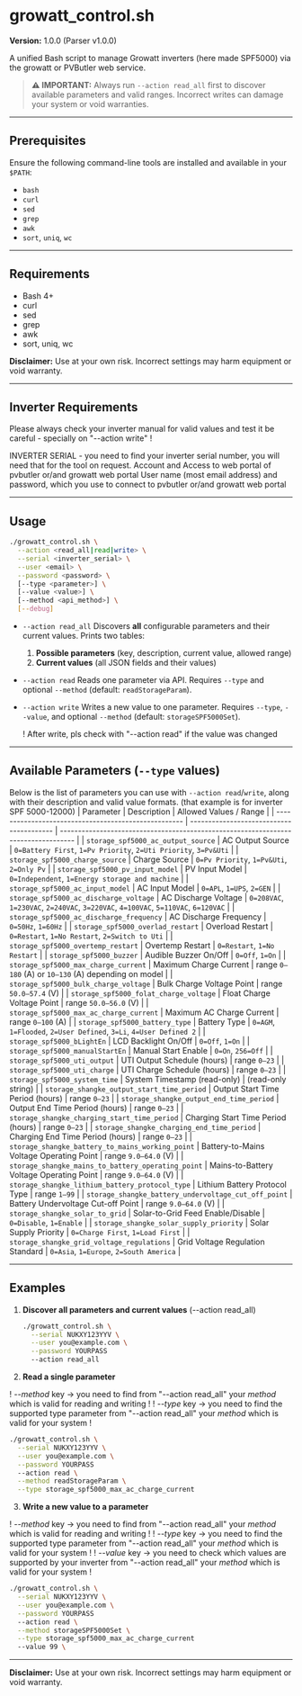 # growatt\_control.sh

**Version:** 1.0.0 (Parser v1.0.0)

A unified Bash script to manage Growatt inverters (here made SPF5000) via the growatt or PVButler web service.

> **⚠️ IMPORTANT:** Always run `--action read_all` first to discover available parameters and valid ranges. Incorrect writes can damage your system or void warranties.

---

## Prerequisites

Ensure the following command-line tools are installed and available in your `$PATH`:

* `bash`
* `curl`
* `sed`
* `grep`
* `awk`
* `sort`, `uniq`, `wc`

---

## Requirements

* Bash 4+
* curl
* sed
* grep
* awk
* sort, uniq, wc

**Disclaimer:** Use at your own risk. Incorrect settings may harm equipment or void warranty.

---

## Inverter Requirements

Please always check your inverter manual for valid values and test it be careful - specially on "--action write" !

INVERTER SERIAL - you need to find your inverter serial number, you will need that for the tool on request.
Account and Access to web portal of pvbutler or/and growatt web portal
User name (most email address) and password, which you use to connect to pvbutler or/and growatt web portal

---

## Usage

```bash
./growatt_control.sh \
  --action <read_all|read|write> \
  --serial <inverter_serial> \
  --user <email> \
  --password <password> \
  [--type <parameter>] \
  [--value <value>] \
  [--method <api_method>] \
  [--debug]
```

* `--action read_all`
  Discovers **all** configurable parameters and their current values. Prints two tables:

  1. **Possible parameters** (key, description, current value, allowed range)
  2. **Current values** (all JSON fields and their values)

* `--action read`
  Reads one parameter via API. Requires `--type` and optional `--method` (default: `readStorageParam`).

* `--action write`
  Writes a new value to one parameter. Requires `--type`, `--value`, and optional `--method` (default: `storageSPF5000Set`).

  ! After write, pls check with "--action read" if the value was changed
  
---

## Available Parameters (`--type` values)

Below is the list of parameters you can use with `--action read`/`write`, along with their description and valid value formats.
(that example is for inverter SPF 5000-12000)
| Parameter                                            | Description                              | Allowed Values / Range                                                             |
| ---------------------------------------------------- | ---------------------------------------- | ---------------------------------------------------------------------------------- |
| `storage_spf5000_ac_output_source`                   | AC Output Source                         | `0=Battery First`, `1=Pv Priority`, `2=Uti Priority`, `3=Pv&Uti`                   |
| `storage_spf5000_charge_source`                      | Charge Source                            | `0=Pv Priority`, `1=Pv&Uti`, `2=Only Pv`                                           |
| `storage_spf5000_pv_input_model`                     | PV Input Model                           | `0=Independent`, `1=Energy storage and machine`                                    |
| `storage_spf5000_ac_input_model`                     | AC Input Model                           | `0=APL`, `1=UPS`, `2=GEN`                                                          |
| `storage_spf5000_ac_discharge_voltage`               | AC Discharge Voltage                     | `0=208VAC`, `1=230VAC`, `2=240VAC`, `3=220VAC`, `4=100VAC`, `5=110VAC`, `6=120VAC` |
| `storage_spf5000_ac_discharge_frequency`             | AC Discharge Frequency                   | `0=50Hz`, `1=60Hz`                                                                 |
| `storage_spf5000_overlad_restart`                    | Overload Restart                         | `0=Restart`, `1=No Restart`, `2=Switch to Uti`                                     |
| `storage_spf5000_overtemp_restart`                   | Overtemp Restart                         | `0=Restart`, `1=No Restart`                                                        |
| `storage_spf5000_buzzer`                             | Audible Buzzer On/Off                    | `0=Off`, `1=On`                                                                    |
| `storage_spf5000_max_charge_current`                 | Maximum Charge Current                   | range `0–180` (A) or `10–130` (A) depending on model                               |
| `storage_spf5000_bulk_charge_voltage`                | Bulk Charge Voltage Point                | range `50.0–57.4` (V)                                                              |
| `storage_spf5000_folat_charge_voltage`               | Float Charge Voltage Point               | range `50.0–56.0` (V)                                                              |
| `storage_spf5000_max_ac_charge_current`              | Maximum AC Charge Current                | range `0–100` (A)                                                                  |
| `storage_spf5000_battery_type`                       | Battery Type                             | `0=AGM`, `1=Flooded`, `2=User Defined`, `3=Li`, `4=User Defined 2`                 |
| `storage_spf5000_bLightEn`                           | LCD Backlight On/Off                     | `0=Off`, `1=On`                                                                    |
| `storage_spf5000_manualStartEn`                      | Manual Start Enable                      | `0=On`, `256=Off`                                                                  |
| `storage_spf5000_uti_output`                         | UTI Output Schedule (hours)              | range `0–23`                                                                       |
| `storage_spf5000_uti_charge`                         | UTI Charge Schedule (hours)              | range `0–23`                                                                       |
| `storage_spf5000_system_time`                        | System Timestamp (read-only)             | (read-only string)                                                                 |
| `storage_shangke_output_start_time_period`           | Output Start Time Period (hours)         | range `0–23`                                                                       |
| `storage_shangke_output_end_time_period`             | Output End Time Period (hours)           | range `0–23`                                                                       |
| `storage_shangke_charging_start_time_period`         | Charging Start Time Period (hours)       | range `0–23`                                                                       |
| `storage_shangke_charging_end_time_period`           | Charging End Time Period (hours)         | range `0–23`                                                                       |
| `storage_shangke_battery_to_mains_working_point`     | Battery-to-Mains Voltage Operating Point | range `9.0–64.0` (V)                                                               |
| `storage_shangke_mains_to_battery_operating_point`   | Mains-to-Battery Voltage Operating Point | range `9.0–64.0` (V)                                                               |
| `storage_shangke_lithium_battery_protocol_type`      | Lithium Battery Protocol Type            | range `1–99`                                                                       |
| `storage_shangke_battery_undervoltage_cut_off_point` | Battery Undervoltage Cut-off Point       | range `9.0–64.0` (V)                                                               |
| `storage_shangke_solar_to_grid`                      | Solar-to-Grid Feed Enable/Disable        | `0=Disable`, `1=Enable`                                                            |
| `storage_shangke_solar_supply_priority`              | Solar Supply Priority                    | `0=Charge First`, `1=Load First`                                                   |
| `storage_shangke_grid_voltage_regulations`           | Grid Voltage Regulation Standard         | `0=Asia`, `1=Europe`, `2=South America`                                            |

---

## Examples

1. **Discover all parameters and current values** (--action read_all)

   ```bash
   ./growatt_control.sh \
     --serial NUKXY123YYV \
     --user you@example.com \
     --password YOURPASS
     --action read_all
   ```

2. **Read a single parameter**

  ! *--method* key -> you need to find from "--action read_all" your *method* which is valid for reading and writing !
  ! *--type* key -> you need to find the supported type parameter from "--action read_all" your *method* which is valid for your system !

   ```bash
   ./growatt_control.sh \
     --serial NUKXY123YYV \
     --user you@example.com \
     --password YOURPASS
     --action read \
     --method readStorageParam \
     --type storage_spf5000_max_ac_charge_current
   ```

3. **Write a new value to a parameter**

  ! *--method* key -> you need to find from "--action read_all" your *method* which is valid for reading and writing !
  ! *--type* key -> you need to find the supported type parameter from "--action read_all" your *method* which is valid for your system !
  ! *--value* key -> you need to check which values are supported by your inverter from "--action read_all" your *method* which is valid for your system !

   ```bash
   ./growatt_control.sh \
     --serial NUKXY123YYV \
     --user you@example.com \
     --password YOURPASS
     --action read \
     --method storageSPF5000Set \
     --type storage_spf5000_max_ac_charge_current
     --value 99 \
   ```

---

**Disclaimer:** Use at your own risk. Incorrect settings may harm equipment or void warranty.

